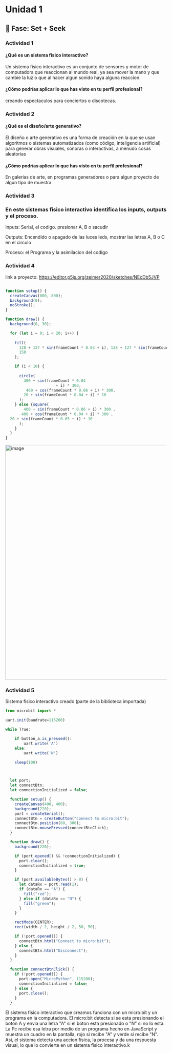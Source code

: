 # Unidad 1

## 🔎 Fase: Set + Seek

### Actividad 1


#### ¿Qué es un sistema físico interactivo?
Un sistema fisico interactivo es un conjunto de sensores y motor de computadora que reaccionan al mundo real, ya sea mover la mano y que cambie la luz o que al hacer algun sonido haya alguna reaccion.

#### ¿Cómo podrías aplicar lo que has visto en tu perfil profesional?
creando espectaculos para conciertos o discotecas.

### Actividad 2



#### ¿Qué es el diseño/arte generativo?

El diseño o arte generativo es una forma de creación en la que se usan algoritmos o sistemas automatizados (como código, inteligencia artificial) para generar obras visuales, sonoras o interactivas, a menudo cosas aleatorias

#### ¿Cómo podrías aplicar lo que has visto en tu perfil profesional?

En galerias de arte, en programas generadores o para algun proyecto de algun tipo de muestra


### Actividad 3


### En este sistemas físico interactivo identifica los inputs, outputs y el proceso.

Inputs: Serial, el codigo. presionar A, B o sacudir

Outputs: Encendido o apagado de las luces leds, mostrar las letras A, B o C en el circulo

Proceso: el Programa y la asimilacion del codigo


### Actividad 4

link a proyecto:
https://editor.p5js.org/zeimer2020/sketches/NEcDb5JVP

``` javascript

function setup() {
  createCanvas(800, 800);
  background(0);
  noStroke();
}

function draw() {
  background(0, 30); 

  for (let i = 0; i < 20; i++) {
   
    fill(
      128 + 127 * sin(frameCount * 0.03 + i), 128 + 127 * sin(frameCount * 0.04 + i), 255+ 127 * sin(frameCount * 0.04 + i),
      150
    );

    if (i < 10) {
      
      circle(
        400 + sin(frameCount * 0.04
                      + i) * 300,
         400 + cos(frameCount * 0.06 + i) * 300,
        20 + sin(frameCount * 0.04 + i) * 10
      );
    } else {square(
        400 + sin(frameCount * 0.06 + i) * 300 ,
       400 + cos(frameCount * 0.04 + i) * 300 ,
  20 + sin(frameCount * 0.05 + i) * 10
      );
    }
  }
}


```

<img width="794" height="732" alt="image" src="https://github.com/user-attachments/assets/ef47e5c7-aaa2-474c-af0a-da46de483d02" />


### Actividad 5

Sistema fisico interactivo creado (parte de la biblioteca importada)

``` javascript
from microbit import *

uart.init(baudrate=115200)

while True:

    if button_a.is_pressed():
        uart.write('A')
    else:
        uart.write('N')

    sleep(100)



  let port;
  let connectBtn;
  let connectionInitialized = false;

  function setup() {
    createCanvas(400, 400);
    background(220);
    port = createSerial();
    connectBtn = createButton("Connect to micro:bit");
    connectBtn.position(80, 300);
    connectBtn.mousePressed(connectBtnClick);
  }

  function draw() {
    background(220);

    if (port.opened() && !connectionInitialized) {
      port.clear();
      connectionInitialized = true;
    }

    if (port.availableBytes() > 0) {
      let dataRx = port.read(1);
      if (dataRx == "A") {
        fill("red");
      } else if (dataRx == "N") {
        fill("green");
      }
    }

    rectMode(CENTER);
    rect(width / 2, height / 2, 50, 50);

    if (!port.opened()) {
      connectBtn.html("Connect to micro:bit");
    } else {
      connectBtn.html("Disconnect");
    }
  }

  function connectBtnClick() {
    if (!port.opened()) {
      port.open("MicroPython", 115200);
      connectionInitialized = false;
    } else {
      port.close();
    }
  }

```

El sistema fisico interactivo que creamos funciona con un micro:bit y un programa en la computadora. El micro:bit detecta si se esta presionando el boton A y envia una letra "A" si el boton esta presionado o "N" si no lo esta. La Pc recibe esa letra por medio de un programa hecho en JavaScript y muestra un cuadro en la pantalla, rojo si recibe "A" y verde si recibe "N". Asi, el sistema detecta una accion fisica, la procesa y da una respuesta visual, lo que lo convierte en un sistema fisico interactivo.k




